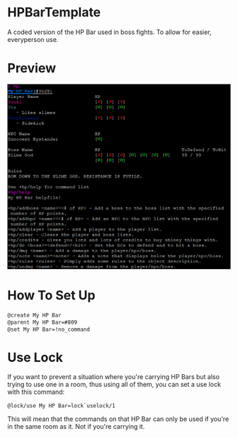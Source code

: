 # HPBarTemplate
 A coded version of the HP Bar used in boss fights. To allow for easier, everyperson use.
 
# Preview
![Example of the HP Bar in use](Preview2.png "HP Bar Preview")

# How To Set Up
    @create My HP Bar
    @parent My HP Bar=#809
    @set My HP Bar=!no_command
	
# Use Lock
If you want to prevent a situation where you're carrying HP Bars but also trying to use one in a room, thus using all of them, you can set a use lock with this command:

    @lock/use My HP Bar=lock`uselock/1
	
This will mean that the commands on that HP Bar can only be used if you're in the same room as it. Not if you're carrying it.